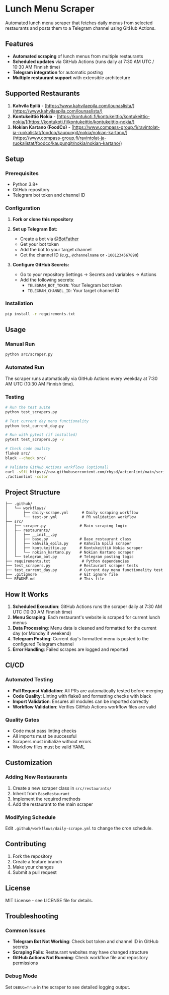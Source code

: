 # Lunch Menu Scraper

Automated lunch menu scraper that fetches daily menus from selected restaurants and posts them to a Telegram channel using GitHub Actions.

## Features

- **Automated scraping** of lunch menus from multiple restaurants
- **Scheduled updates** via GitHub Actions (runs daily at 7:30 AM UTC / 10:30 AM Finnish time)
- **Telegram integration** for automatic posting
- **Multiple restaurant support** with extensible architecture

## Supported Restaurants

1. **Kahvila Epilä** - [https://www.kahvilaepila.com/lounaslista/](https://www.kahvilaepila.com/lounaslista/)
2. **Kontukeittiö Nokia** - [https://kontukoti.fi/kontukeittio/kontukeittio-nokia/](https://kontukoti.fi/kontukeittio/kontukeittio-nokia/)
3. **Nokian Kartano (FoodCo)** - [https://www.compass-group.fi/ravintolat-ja-ruokalistat/foodco/kaupungit/nokia/nokian-kartano/](https://www.compass-group.fi/ravintolat-ja-ruokalistat/foodco/kaupungit/nokia/nokian-kartano/)

## Setup

### Prerequisites

- Python 3.8+
- GitHub repository
- Telegram bot token and channel ID

### Configuration

1. **Fork or clone this repository**
2. **Set up Telegram Bot:**
   - Create a bot via [@BotFather](https://t.me/botfather)
   - Get your bot token
   - Add the bot to your target channel
   - Get the channel ID (e.g., `@channelname` or `-1001234567890`)

3. **Configure GitHub Secrets:**
   - Go to your repository Settings → Secrets and variables → Actions
   - Add the following secrets:
     - `TELEGRAM_BOT_TOKEN`: Your Telegram bot token
     - `TELEGRAM_CHANNEL_ID`: Your target channel ID

### Installation

```bash
pip install -r requirements.txt
```

## Usage

### Manual Run

```bash
python src/scraper.py
```

### Automated Run

The scraper runs automatically via GitHub Actions every weekday at 7:30 AM UTC (10:30 AM Finnish time).

### Testing

```bash
# Run the test suite
python test_scrapers.py

# Test current day menu functionality
python test_current_day.py

# Run with pytest (if installed)
pytest test_scrapers.py -v

# Check code quality
flake8 src/
black --check src/

# Validate GitHub Actions workflows (optional)
curl -sSfL https://raw.githubusercontent.com/rhysd/actionlint/main/scripts/download.sh | sh -s -- -b .
./actionlint -color
```

## Project Structure

```
├── .github/
│   └── workflows/
│       ├── daily-scrape.yml      # Daily scraping workflow
│       └── test-pr.yml           # PR validation workflow
├── src/
│   ├── scraper.py               # Main scraping logic
│   ├── restaurants/
│   │   ├── __init__.py
│   │   ├── base.py              # Base restaurant class
│   │   ├── kahvila_epila.py     # Kahvila Epilä scraper
│   │   ├── kontukeittio.py      # Kontukeittiö Nokia scraper
│   │   └── nokian_kartano.py    # Nokian Kartano scraper
│   └── telegram_bot.py          # Telegram posting logic
├── requirements.txt              # Python dependencies
├── test_scrapers.py             # Restaurant scraper tests
├── test_current_day.py          # Current day menu functionality test
├── .gitignore                   # Git ignore file
└── README.md                    # This file
```

## How It Works

1. **Scheduled Execution**: GitHub Actions runs the scraper daily at 7:30 AM UTC (10:30 AM Finnish time)
2. **Menu Scraping**: Each restaurant's website is scraped for current lunch menus
3. **Data Processing**: Menu data is cleaned and formatted for the current day (or Monday if weekend)
4. **Telegram Posting**: Current day's formatted menu is posted to the configured Telegram channel
5. **Error Handling**: Failed scrapes are logged and reported

## CI/CD

### Automated Testing
- **Pull Request Validation**: All PRs are automatically tested before merging
- **Code Quality**: Linting with flake8 and formatting checks with black
- **Import Validation**: Ensures all modules can be imported correctly
- **Workflow Validation**: Verifies GitHub Actions workflow files are valid

### Quality Gates
- Code must pass linting checks
- All imports must be successful
- Scrapers must initialize without errors
- Workflow files must be valid YAML

## Customization

### Adding New Restaurants

1. Create a new scraper class in `src/restaurants/`
2. Inherit from `BaseRestaurant`
3. Implement the required methods
4. Add the restaurant to the main scraper

### Modifying Schedule

Edit `.github/workflows/daily-scrape.yml` to change the cron schedule.

## Contributing

1. Fork the repository
2. Create a feature branch
3. Make your changes
4. Submit a pull request

## License

MIT License - see LICENSE file for details.

## Troubleshooting

### Common Issues

- **Telegram Bot Not Working**: Check bot token and channel ID in GitHub secrets
- **Scraping Fails**: Restaurant websites may have changed structure
- **GitHub Actions Not Running**: Check workflow file and repository permissions

### Debug Mode

Set `DEBUG=True` in the scraper to see detailed logging output.
